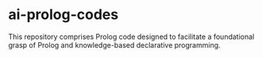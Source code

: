 # ai-prolog-codes

This repository comprises Prolog code designed to facilitate a foundational grasp of Prolog and knowledge-based declarative programming.